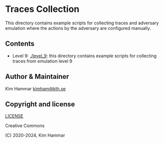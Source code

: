 # Traces Collection

This directory contains example scripts for collecting traces and adversary emulation where the actions by the 
adversary are configured manually.

## Contents

- Level 9: [./level_9](level_9): this directory contains example scripts for collecting traces from emulation level 9

## Author & Maintainer

Kim Hammar <kimham@kth.se>

## Copyright and license

[LICENSE](../../../LICENSE.md)

Creative Commons

(C) 2020-2024, Kim Hammar